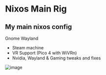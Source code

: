# Nixos Main Rig
My main nixos config
--------------------
Gnome Wayland
* Steam machine
* VR Support (Pico 4 with WiVRn)
* Nvidia, Wayland & Gaming tweaks and fixes

![image](https://github.com/user-attachments/assets/d9972738-b73f-437b-bd12-4dc08cc4c5c0)
